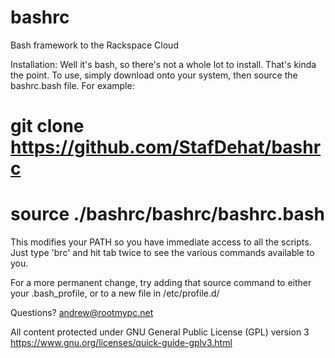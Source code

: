 bashrc
======

Bash framework to the Rackspace Cloud

Installation:
  Well it's bash, so there's not a whole lot to install.
  That's kinda the point.  To use, simply download onto
  your system, then source the bashrc.bash file.  For
  example:
  # git clone https://github.com/StafDehat/bashrc
  # source ./bashrc/bashrc/bashrc.bash

  This modifies your PATH so you have immediate access
  to all the scripts.  Just type 'brc' and hit tab twice
  to see the various commands available to you.

  For a more permanent change, try adding that source
  command to either your .bash_profile, or to a new file
  in /etc/profile.d/

  Questions?
  andrew@rootmypc.net

All content protected under
GNU General Public License (GPL) version 3
https://www.gnu.org/licenses/quick-guide-gplv3.html
